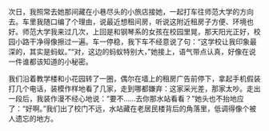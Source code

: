 次日，我照常去她那间藏在小巷尽头的小旅店接她，一起打车往师范大学的方向去。车里我随口编了个理由，说最近想租间房，听说这附近租房子方便、环境也好。师范大学我来过几次，上回是和钢琴系的女孩在校园里晃，那天阳光正好，校园小路干净得像擦过一遍。车一停稳，我下车不经意说了句：“这学校让我印象最深的，其实是蚂蚁。”“对，这边的蚂蚁特别大，”她接上，语气带点认真，好像在说一件谁都该知道的小秘密。

我们沿着教学楼和小花园转了一圈，偶尔在墙上的租房广告前停下，拿起手机假装打几个电话，装模作样地看了几家，走到哪都嫌弃：这家采光差，那家太吵。走出一段后，我装作漫不经心地说：“要不……去你那水站看看？”她头也不抬地应了：“好啊。”我们出了校门不远，水站藏在老居民楼背后的角落里，低调得像个被人遗忘的地方。